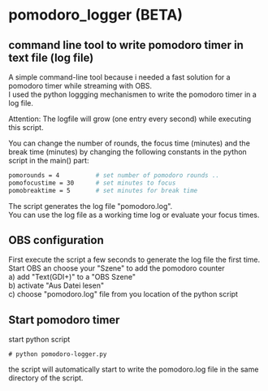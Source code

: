 # pomodoro_logger (BETA)

## command line tool to write pomodoro timer in text file (log file)
A simple command-line tool because i needed a fast solution for a pomodoro timer while streaming with OBS. <br>
I used the python loggging mechanismen to write the pomodoro timer in a log file.<br>

Attention: The logfile will grow (one entry every second) while executing this script.<br>

You can change the number of rounds, the focus time (minutes) and the break time (minutes) by changing the following constants in the python script in the main() part:

```sh
pomorounds = 4          # set number of pomodoro rounds ..
pomofocustime = 30      # set minutes to focus
pomobreaktime = 5       # set minutes for break time
```

The script generates the log file "pomodoro.log". <br>
You can use the log file as a working time log or evaluate your focus times.

## OBS configuration
First execute the script a few seconds to generate the log file the first time.
Start OBS an choose your "Szene" to add the pomodoro counter<br>
a) add "Text(GDI+)" to a "OBS Szene"<br>
b) activate "Aus Datei lesen"<br>
c) choose "pomodoro.log" file from you location of the python script <br>

## Start pomodoro timer
start python script
```
# python pomodoro-logger.py
```

the script will automatically start to write the 
pomodoro.log file in the same directory of the script.
